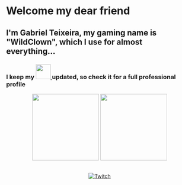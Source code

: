 # Welcome my dear friend
## I'm Gabriel Teixeira, my gaming name is "WildClown", which I use for almost everything...

<h3>
  I keep my <a href="https://www.linkedin.com/in/gabrielteixeirasoares/">
    <img loading="lazy" src="https://cdn.jsdelivr.net/gh/devicons/devicon@latest/icons/linkedin/linkedin-original.svg" width="40" height="40"/>
  </a> updated, so check it for a full professional profile
</h3>

<div align="center">
  <p>
    <img height="180em" src="https://github-readme-stats.vercel.app/api?username=WildCLown&show_icons=true&theme=algolia&include_all_commits=true&count_private=true"/>
    <img height="180em" src="https://github-readme-stats.vercel.app/api/top-langs/?username=WildCLown&layout=compact&langs_count=7&theme=algolia"/>
  </p>
</div>
<div style="display: inline_block" align="center"><br>
  <a href="https://twitch.tv/wildclownbr">
    <img align="center" alt="Twitch" src="https://img.shields.io/badge/Twitch-9146FF?style=for-the-badge&logo=twitch&logoColor=white">
  </a>
</div>
